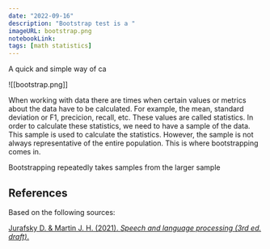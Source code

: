 ```yaml
---
date: "2022-09-16"
description: "Bootstrap test is a "
imageURL: bootstrap.png
notebookLink:
tags: [math statistics]
---
```


A quick and simple way of ca

![[bootstrap.png]]

When working with data there are times when certain values or metrics about the data have to be calculated. For example, the mean, standard deviation or F1, precicion, recall, etc. These values are called statistics. In order to calculate these statistics, we need to have a sample of the data. This sample is used to calculate the statistics. However, the sample is not always representative of the entire population. This is where bootstrapping comes in.

Bootstrapping repeatedly takes samples from the larger sample


## References

Based on the following sources:

[Jurafsky D. & Martin J. H. (2021). _Speech and language processing (3rd ed. draft)_.](https://web.stanford.edu/~jurafsky/slp3/)
